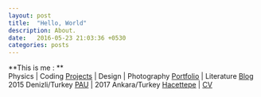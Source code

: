 ```yaml
---
layout: post
title:  "Hello, World"
description: About.
date:   2016-05-23 21:03:36 +0530
categories: posts
---
```


**This is me : **  
Physics | Coding [Projects](https://github.com/ozlemekici?tab=repositories) | Design | Photography [Portfolio](https://www.instagram.com/ozzlemekici) | Literature [Blog](https://www.levlaninnotdefteri.com/)
<br/>
2015 Denizli/Turkey [PAU](http://www.pau.edu.tr/) | 2017 Ankara/Turkey [Hacettepe](http://www.hacettepe.edu.tr/) | [CV](https://drive.google.com/file/d/1R0W4tf8gcITOn00Am3IuK6mdkG-zhDP9/view?usp=sharing)

